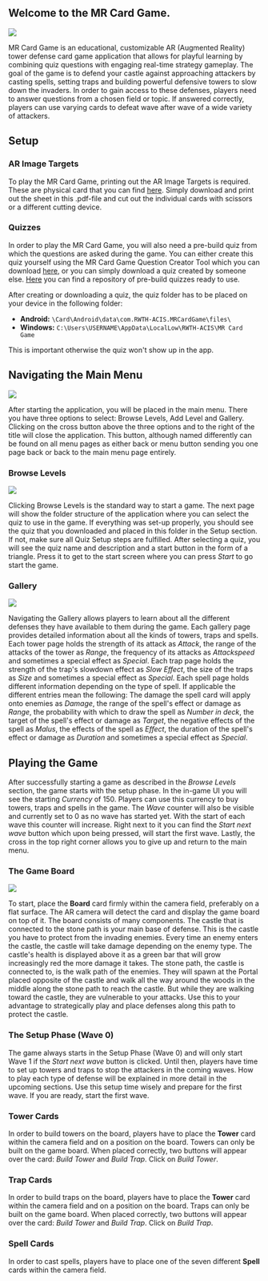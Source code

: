 ## Welcome to the MR Card Game.

![](https://user-images.githubusercontent.com/44223481/156355375-d3413231-aefb-44cf-8224-5c1c013d2e54.png)

MR Card Game is an educational, customizable AR (Augmented Reality) tower defense card game application that allows for playful learning by combining quiz questions with engaging real-time strategy gameplay. The goal of the game is to defend your castle against approaching attackers by casting spells, setting traps and building powerful defensive towers to slow down the invaders. In order to gain access to these defenses, players need to answer questions from a chosen field or topic. If answered correctly, players can use varying cards to defeat wave after wave of a wide variety of attackers.

## Setup
### AR Image Targets
To play the MR Card Game, printing out the AR Image Targets is required. These are physical card that you can find [here](https://github.com/AnPerret/Evaluation-Repository/raw/main/Image%20Targets/ImageTargets.pdf). Simply download and print out the sheet in this .pdf-file and cut out the individual cards with scissors or a different cutting device.

### Quizzes
In order to play the MR Card Game, you will also need a pre-build quiz from which the questions are asked during the game. You can either create this quiz yourself using the MR Card Game Question Creator Tool which you can download [here](https://github.com/rwth-acis/MR-Question-Creator-For-Card-Game), or you can simply download a quiz created by someone else. [Here](https://github.com/JulianStaab/mr-card-game-quizzes/) you can find a repository of pre-build quizzes ready to use.

After creating or downloading a quiz, the quiz folder has to be placed on your device in the following folder:
- **Android:** `\Card\Android\data\com.RWTH-ACIS.MRCardGame\files\` 
- **Windows:** `C:\Users\USERNAME\AppData\LocalLow\RWTH-ACIS\MR Card Game`

This is important otherwise the quiz won't show up in the app.

## Navigating the Main Menu
![](https://user-images.githubusercontent.com/19326682/155305174-9b391f7e-197d-42ba-b069-4b5ce03450a9.PNG)

After starting the application, you will be placed in the main menu. There you have three options to select: Browse Levels, Add Level and Gallery. Clicking on the cross button above the three options and to the right of the title will close the application. This button, although named differently can be found on all menu pages as either back or menu button sending you one page back or back to the main menu page entirely.
### Browse Levels
![](https://user-images.githubusercontent.com/19326682/155305352-bc0921a6-8392-4c7a-bc31-a0dba8879455.png)

Clicking Browse Levels is the standard way to start a game. The next page will show the folder structure of the application where you can select the quiz to use in the game. If everything was set-up properly, you should see the quiz that you downloaded and placed in this folder in the Setup section. If not, make sure all Quiz Setup steps are fulfilled. After selecting a quiz, you will see the quiz name and description and a start button in the form of a triangle. Press it to get to the start screen where you can press *Start* to go start the game.
### Gallery
![](https://user-images.githubusercontent.com/19326682/155305338-84d6d042-53bb-4f83-9a1e-db1a31f1a33f.PNG)

Navigating the Gallery allows players to learn about all the different defenses they have available to them during the game. Each gallery page provides detailed information about all the kinds of towers, traps and spells. Each tower page holds the strength of its attack as *Attack*, the range of the attacks of the tower as *Range*, the frequency of its attacks as *Attackspeed* and sometimes a special effect as *Special*. Each trap page holds the strength of the trap's slowdown effect as *Slow Effect*, the size of the traps as *Size* and sometimes a special effect as *Special*. Each spell page holds different information depending on the type of spell. If applicable the different entries mean the following: The damage the spell card will apply onto enemies as *Damage*, the range of the spell's effect or damage as *Range*, the probability with which to draw the spell as *Number in deck*, the target of the spell's effect or damage as *Target*, the negative effects of the spell as *Malus*, the effects of the spell as *Effect*, the duration of the spell's effect or damage as *Duration* and sometimes a special effect as *Special*.

## Playing the Game
After successfully starting a game as described in the *Browse Levels* section, the game starts with the setup phase. In the in-game UI you will see the starting *Currency* of 150. Players can use this currency to buy towers, traps and spells in the game. The *Wave* counter will also be visible and currently set to 0 as no wave has started yet. With the start of each wave this counter will increase. Right next to it you can find the *Start next wave* button which upon being pressed, will start the first wave. Lastly, the cross in the top right corner allows you to give up and return to the main menu.

### The Game Board
![](https://user-images.githubusercontent.com/19326682/155305466-75d94a16-bbf9-407d-8c9a-35a55213e454.PNG)

To start, place the **Board** card firmly within the camera field, preferably on a flat surface. The AR camera will detect the card and display the game board on top of it. The board consists of many components. The castle that is connected to the stone path is your main base of defense. This is the castle you have to protect from the invading enemies. Every time an enemy enters the castle, the castle will take damage depending on the enemy type. The castle's health is displayed above it as a green bar that will grow increasingly red the more damage it takes. The stone path, the castle is connected to, is the walk path of the enemies. They will spawn at the Portal placed opposite of the castle and walk all the way around the woods in the middle along the stone path to reach the castle. But while they are walking toward the castle, they are vulnerable to your attacks. Use this to your advantage to strategically play and place defenses along this path to protect the castle.

### The Setup Phase (Wave 0)
The game always starts in the Setup Phase (Wave 0) and will only start Wave 1 if the *Start next wave* button is clicked. Until then, players have time to set up towers and traps to stop the attackers in the coming waves. How to play each type of defense will be explained in more detail in the upcoming sections. Use this setup time wisely and prepare for the first wave. If you are ready, start the first wave.

### Tower Cards
In order to build towers on the board, players have to place the **Tower** card within the camera field and on a position on the board. Towers can only be built on the game board. When placed correctly, two buttons will appear over the card: *Build Tower* and *Build Trap*. Click on *Build Tower*.

### Trap Cards
In order to build traps on the board, players have to place the **Tower** card within the camera field and on a position on the board. Traps can only be built on the game board. When placed correctly, two buttons will appear over the card: *Build Tower* and *Build Trap*. Click on *Build Trap*.

### Spell Cards
In order to cast spells, players have to place one of the seven different **Spell** cards within the camera field.
